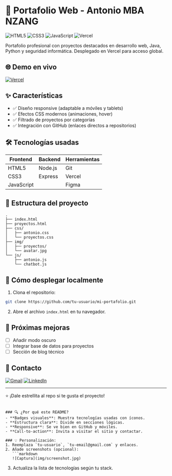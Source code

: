 
# 📌 Portafolio Web - Antonio MBA NZANG

![HTML5](https://img.shields.io/badge/html5-%23E34F26.svg?style=for-the-badge&logo=html5&logoColor=white)
![CSS3](https://img.shields.io/badge/css3-%231572B6.svg?style=for-the-badge&logo=css3&logoColor=white)
![JavaScript](https://img.shields.io/badge/javascript-%23323330.svg?style=for-the-badge&logo=javascript&logoColor=%23F7DF1E)
![Vercel](https://img.shields.io/badge/vercel-%23000000.svg?style=for-the-badge&logo=vercel&logoColor=white)

Portafolio profesional con proyectos destacados en desarrollo web, Java, Python y seguridad informática. Desplegado en Vercel para acceso global.

## 🌐 Demo en vivo
[![Vercel](https://img.shields.io/badge/Visitar_Sitio-000000?style=for-the-badge&logo=vercel&logoColor=white)](https://antonio-mba.vercel.app)

## ✨ Características
- ✅ Diseño responsive (adaptable a móviles y tablets)
- ✅ Efectos CSS modernos (animaciones, hover)
- ✅ Filtrado de proyectos por categorías
- ✅ Integración con GitHub (enlaces directos a repositorios)

## 🛠 Tecnologías usadas
| Frontend | Backend | Herramientas |
|----------|---------|--------------|
| HTML5    | Node.js | Git          |
| CSS3     | Express | Vercel       |
| JavaScript |        | Figma       |

## 📂 Estructura del proyecto
```
.
├── index.html
├── proyectos.html
├── css/
│   ├── antonio.css
│   └── proyectos.css
├── img/
│   ├── proyectos/
│   └── avatar.jpg
└── js/
    ├── antonio.js
    └── chatbot.js
```

## 🚀 Cómo desplegar localmente
1. Clona el repositorio:
```bash
git clone https://github.com/tu-usuario/mi-portafolio.git
```
2. Abre el archivo `index.html` en tu navegador.

## 📌 Próximas mejoras
- [ ] Añadir modo oscuro
- [ ] Integrar base de datos para proyectos
- [ ] Sección de blog técnico

## 📧 Contacto
[![Gmail](https://img.shields.io/badge/Email-D14836?style=for-the-badge&logo=gmail&logoColor=white)](mailto:tu-email@gmail.com)
[![LinkedIn](https://img.shields.io/badge/LinkedIn-0077B5?style=for-the-badge&logo=linkedin&logoColor=white)](https://linkedin.com/in/tu-perfil)

---

⭐ ¡Dale estrellita al repo si te gusta el proyecto!
```

### 🔍 ¿Por qué este README?
- **Badges visuales**: Muestra tecnologías usadas con íconos.
- **Estructura clara**: Divide en secciones lógicas.
- **Responsive**: Se ve bien en GitHub y móviles.
- **Call-to-action**: Invita a visitar el sitio y contactar.

### 💡 Personalización:
1. Reemplaza `tu-usuario`, `tu-email@gmail.com` y enlaces.
2. Añade screenshots (opcional):  
   ```markdown
   ![Captura](img/screenshot.jpg)
   ```
3. Actualiza la lista de tecnologías según tu stack.
